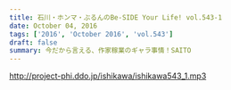 ```yaml
---
title: 石川・ホンマ・ぶるんのBe-SIDE Your Life! vol.543-1
date: October 04, 2016
tags: ['2016', 'October 2016', 'vol.543']
draft: false
summary: 今だから言える、作家稼業のギャラ事情！SAITO
---
```


http://project-phi.ddo.jp/ishikawa/ishikawa543_1.mp3
